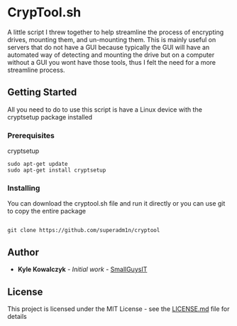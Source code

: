 # CrypTool.sh

A little script I threw together to help streamline the process of
encrypting drives, mounting them, and un-mounting them. This is mainly
useful on servers that do not have a GUI because typically the GUI
will have an automated way of detecting and mounting the drive but
on a computer without a GUI you wont have those tools, thus I felt
the need for a more streamline process.

## Getting Started

All you need to do to use this script is have a Linux device with the cryptsetup package installed

### Prerequisites

cryptsetup

```
sudo apt-get update
sudo apt-get install cryptsetup
```

### Installing

You can download the cryptool.sh file and run it directly or you can use git to copy the entire package

```

git clone https://github.com/superadm1n/cryptool
```

## Author

* **Kyle Kowalczyk** - *Initial work* - [SmallGuysIT](https://smallguysit.com)


## License

This project is licensed under the MIT License - see the [LICENSE.md](LICENSE.md) file for details
